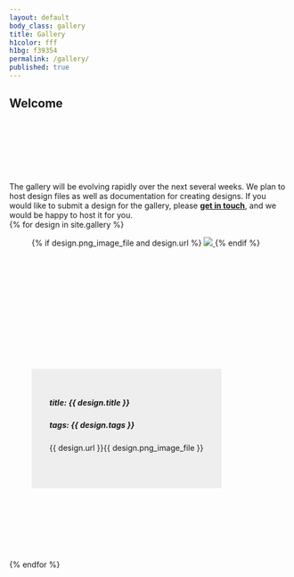 ```yaml
---
layout: default
body_class: gallery
title: Gallery
h1color: fff
h1bg: f39354
permalink: /gallery/
published: true
---
```


<section>
<div class="third">
<h2>Welcome</h2>
</div>
<div class="two-thirds">
The gallery will be evolving rapidly over the next several weeks. We plan to host design files as well as documentation for creating designs.  If you would like to submit a design for the gallery, please <a href="{{site.url}}/contact"><strong>get in touch</strong></a>, and we would be happy to host it for you.
</div>
</section>

<section>
{% for design in site.gallery %}

<figure class="third">

{% if design.png_image_file and design.url %}
<a href="{{ design.url }}">
<img src="{{ design.url }}{{ design.png_image_file }}" />
</a>
{% endif %}

<figcaption>
<h5><strong>title:</strong> {{ design.title }}</h5>
<h5><strong>tags:</strong> {{ design.tags }}</h5>

{{ design.url }}{{ design.png_image_file }}

</figcaption>
</figure>


{% endfor %}



</section>
<style>
.third{
	margin-bottom:8rem;
}
.third img{
	max-height:300px;
}
figure{
	position:relative;
	height:450px
}
figcaption{
	position:absolute;
	bottom:0px;
	height:150px;
	padding:2rem;
	background:#eee;
}
</style>
